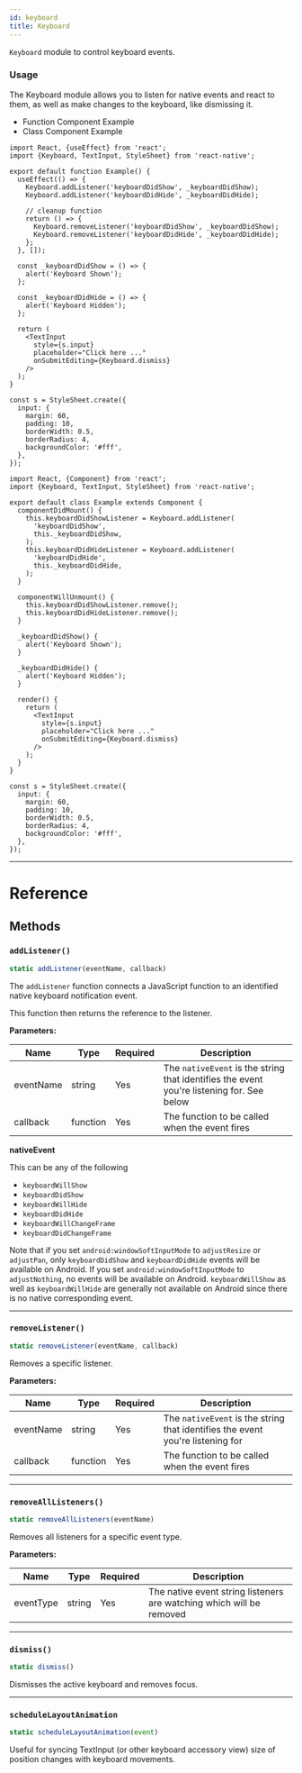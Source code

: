 ```yaml
---
id: keyboard
title: Keyboard
---
```


`Keyboard` module to control keyboard events.

### Usage

The Keyboard module allows you to listen for native events and react to them, as well as make changes to the keyboard, like dismissing it.

<div class="toggler">
  <ul role="tablist" class="toggle-syntax">
    <li id="functional" class="button-functional" aria-selected="false" role="tab" tabindex="0" aria-controls="functionaltab" onclick="displayTabs('syntax', 'functional')">
      Function Component Example
    </li>
    <li id="classical" class="button-classical" aria-selected="false" role="tab" tabindex="0" aria-controls="classicaltab" onclick="displayTabs('syntax', 'classical')">
      Class Component Example
    </li>
  </ul>
</div>

<block class="functional syntax" />

```SnackPlayer name=Keyboard%20Function%20Component%20Example
import React, {useEffect} from 'react';
import {Keyboard, TextInput, StyleSheet} from 'react-native';

export default function Example() {
  useEffect(() => {
    Keyboard.addListener('keyboardDidShow', _keyboardDidShow);
    Keyboard.addListener('keyboardDidHide', _keyboardDidHide);

    // cleanup function
    return () => {
      Keyboard.removeListener('keyboardDidShow', _keyboardDidShow);
      Keyboard.removeListener('keyboardDidHide', _keyboardDidHide);
    };
  }, []);

  const _keyboardDidShow = () => {
    alert('Keyboard Shown');
  };

  const _keyboardDidHide = () => {
    alert('Keyboard Hidden');
  };

  return (
    <TextInput
      style={s.input}
      placeholder="Click here ..."
      onSubmitEditing={Keyboard.dismiss}
    />
  );
}

const s = StyleSheet.create({
  input: {
    margin: 60,
    padding: 10,
    borderWidth: 0.5,
    borderRadius: 4,
    backgroundColor: '#fff',
  },
});
```

<block class="classical syntax" />

```SnackPlayer name=Keyboard%20Class%20Component%20Example
import React, {Component} from 'react';
import {Keyboard, TextInput, StyleSheet} from 'react-native';

export default class Example extends Component {
  componentDidMount() {
    this.keyboardDidShowListener = Keyboard.addListener(
      'keyboardDidShow',
      this._keyboardDidShow,
    );
    this.keyboardDidHideListener = Keyboard.addListener(
      'keyboardDidHide',
      this._keyboardDidHide,
    );
  }

  componentWillUnmount() {
    this.keyboardDidShowListener.remove();
    this.keyboardDidHideListener.remove();
  }

  _keyboardDidShow() {
    alert('Keyboard Shown');
  }

  _keyboardDidHide() {
    alert('Keyboard Hidden');
  }

  render() {
    return (
      <TextInput
        style={s.input}
        placeholder="Click here ..."
        onSubmitEditing={Keyboard.dismiss}
      />
    );
  }
}

const s = StyleSheet.create({
  input: {
    margin: 60,
    padding: 10,
    borderWidth: 0.5,
    borderRadius: 4,
    backgroundColor: '#fff',
  },
});
```

<block class="endBlock syntax" />

---

# Reference

## Methods

### `addListener()`

```jsx
static addListener(eventName, callback)
```

The `addListener` function connects a JavaScript function to an identified native keyboard notification event.

This function then returns the reference to the listener.

**Parameters:**

| Name      | Type     | Required | Description                                                                               |
| --------- | -------- | -------- | ----------------------------------------------------------------------------------------- |
| eventName | string   | Yes      | The `nativeEvent` is the string that identifies the event you're listening for. See below |
| callback  | function | Yes      | The function to be called when the event fires                                            |

**nativeEvent**

This can be any of the following

- `keyboardWillShow`
- `keyboardDidShow`
- `keyboardWillHide`
- `keyboardDidHide`
- `keyboardWillChangeFrame`
- `keyboardDidChangeFrame`

Note that if you set `android:windowSoftInputMode` to `adjustResize` or `adjustPan`, only `keyboardDidShow` and `keyboardDidHide` events will be available on Android. If you set `android:windowSoftInputMode` to `adjustNothing`, no events will be available on Android. `keyboardWillShow` as well as `keyboardWillHide` are generally not available on Android since there is no native corresponding event.

---

### `removeListener()`

```jsx
static removeListener(eventName, callback)
```

Removes a specific listener.

**Parameters:**

| Name      | Type     | Required | Description                                                                    |
| --------- | -------- | -------- | ------------------------------------------------------------------------------ |
| eventName | string   | Yes      | The `nativeEvent` is the string that identifies the event you're listening for |
| callback  | function | Yes      | The function to be called when the event fires                                 |

---

### `removeAllListeners()`

```jsx
static removeAllListeners(eventName)
```

Removes all listeners for a specific event type.

**Parameters:**

| Name      | Type   | Required | Description                                                          |
| --------- | ------ | -------- | -------------------------------------------------------------------- |
| eventType | string | Yes      | The native event string listeners are watching which will be removed |

---

### `dismiss()`

```jsx
static dismiss()
```

Dismisses the active keyboard and removes focus.

---

### `scheduleLayoutAnimation`

```jsx
static scheduleLayoutAnimation(event)
```

Useful for syncing TextInput (or other keyboard accessory view) size of position changes with keyboard movements.
